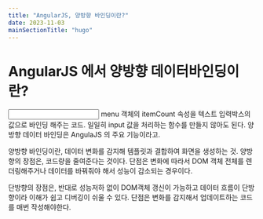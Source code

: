```yaml
---
title: "AngularJS, 양방향 바인딩이란?"
date: 2023-11-03
mainSectionTitle: "hugo"
---
```


# AngularJS 에서 양방향 데이터바인딩이란?

<input type="text" ng-model="menu.itemCount"> 
menu 객체의 itemCount 속성을 텍스트 입력박스의 값으로 바인딩 해주는 코드. 
일일히 input 값을 처리하는 함수를 만들지 않아도 된다. 양방향 데이터 바인딩은 AngulaJS 의 주요 기능이라고.

양방향 바인딩이란, 데이터 변화를 감지해 템플릿과 결합하여 화면을 생성하는 것. 양방향의 장점은, 코드량을 줄여준다는 것이다. 단점은 변화에 따라서 DOM 객체 전체를 렌더링해주거나 데이터를 바꿔줘야 해서 성능이 감소되는 경우이다.

단방향의 장점은, 반대로 성능저하 없이 DOM객체 갱신이 가능하고 데이터 흐름이 단방향이라 이해가 쉽고 디버깅이 쉬울 수 있다. 단점은 변화를 감지해서 업데이트하는 코드를 매번 작성해야한다. 